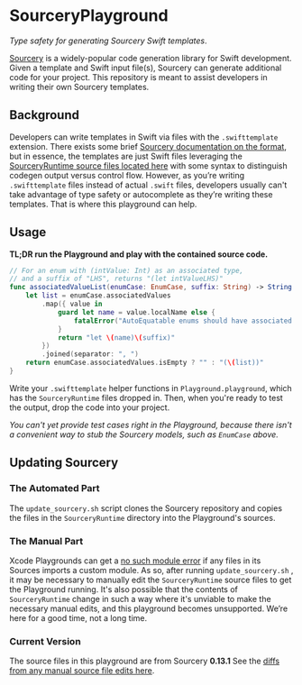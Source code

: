 # SourceryPlayground
_Type safety for generating Sourcery Swift templates_.

[Sourcery](https://github.com/krzysztofzablocki/Sourcery) is a widely-popular code generation library for Swift development. Given a template and Swift input file(s), Sourcery can generate additional code for your project. This repository is meant to assist developers in writing their own Sourcery templates.

## Background

Developers can write templates in Swift via files with the `.swifttemplate` extension. There exists some brief [Sourcery documentation on the format](https://cdn.rawgit.com/krzysztofzablocki/Sourcery/master/docs/writing-templates.html), but in essence, the templates are just Swift files leveraging the [SourceryRuntime source files located here](https://github.com/krzysztofzablocki/Sourcery/tree/4e920792664029203820fba1a63ba4ba925f552e/SourceryRuntime/Sources) with some syntax to distinguish codegen output versus control flow. However, as you’re writing `.swifttemplate` files instead of actual `.swift` files, developers usually can't take advantage of type safety or autocomplete as they’re writing these templates. That is where this playground can help.

## Usage

**TL;DR run the Playground and play with the contained source code.**

```swift
// For an enum with (intValue: Int) as an associated type,
// and a suffix of "LHS", returns "(let intValueLHS)"
func associatedValueList(enumCase: EnumCase, suffix: String) -> String {
    let list = enumCase.associatedValues
        .map({ value in
            guard let name = value.localName else {
                fatalError("AutoEquatable enums should have associated types with labels")
            }
            return "let \(name)\(suffix)"
        })
        .joined(separator: ", ")
    return enumCase.associatedValues.isEmpty ? "" : "(\(list))"
}
```

Write your `.swifttemplate` helper functions in `Playground.playground`, which has the `SourceryRuntime` files dropped in. Then, when you're ready to test the output, drop the code into your project.

_You can't yet provide test cases right in the Playground, because there isn't a convenient way to stub the Sourcery models, such as `EnumCase` above._

## Updating Sourcery

### The Automated Part

The `update_sourcery.sh` script clones the Sourcery repository and copies the files in the `SourceryRuntime` directory into the Playground's sources.

### The Manual Part

Xcode Playgrounds can get a [no such module error](https://stackoverflow.com/questions/33144877/playground-import-no-such-module-foo#comment54592475_33144877) if any files in its Sources imports a custom module. As so, after running `update_sourcery.sh` , it may be necessary to manually edit the `SourceryRuntime` source files to get the Playground running. It's also possible that the contents of `SourceryRuntime` change in such a way where it's unviable to make the necessary manual edits, and this playground becomes unsupported. We’re here for a good time, not a long time.

### Current Version

The source files in this playground are from Sourcery **0.13.1** See the [diffs from any manual source file edits here](https://github.com/nevillco/SourceryPlayground/commit/89c43197d0ccb3e00a3dae442a0d4e6cf1f371d3).
